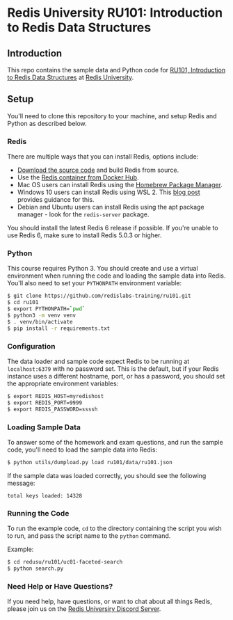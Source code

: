 # Redis University RU101: Introduction to Redis Data Structures

## Introduction

This repo contains the sample data and Python code for [RU101, Introduction to Redis Data Structures](https://university.redislabs.com/courses/ru101/) at [Redis University](https://university.redislabs.com/).

## Setup

You'll need to clone this repository to your machine, and setup Redis and Python as described below.

### Redis

There are multiple ways that you can install Redis, options include:

* [Download the source code](https://redis.io/download) and build Redis from source.
* Use the [Redis container from Docker Hub](https://hub.docker.com/_/redis/).
* Mac OS users can install Redis using the [Homebrew Package Manager](https://brew.sh/).
* Windows 10 users can install Redis using WSL 2.  This [blog post](https://redislabs.com/blog/redis-on-windows-10/) provides guidance for this.
* Debian and Ubuntu users can install Redis using the apt package manager - look for the `redis-server` package.

You should install the latest Redis 6 release if possible.  If you're unable to use Redis 6, make sure to install Redis 5.0.3 or higher.

### Python

This course requires Python 3.  You should create and use a virtual environment when running the code and loading the sample data into Redis.  You'll also need to set your `PYTHONPATH` environment variable:

```bash
$ git clone https://github.com/redislabs-training/ru101.git
$ cd ru101
$ export PYTHONPATH=`pwd`
$ python3 -m venv venv
$ . venv/bin/activate
$ pip install -r requirements.txt
```

### Configuration

The data loader and sample code expect Redis to be running at `localhost:6379` with no password set.  This is the default, but if your Redis instance uses a different hostname, port, or has a password, you should set the appropriate environment variables:

```bash
$ export REDIS_HOST=myredishost
$ export REDIS_PORT=9999
$ export REDIS_PASSWORD=ssssh
```

### Loading Sample Data

To answer some of the homework and exam questions, and run the sample code, you'll need to load the sample data into Redis:

```bash
$ python utils/dumpload.py load ru101/data/ru101.json
```

If the sample data was loaded correctly, you should see the following message:

```
total keys loaded: 14328
```

### Running the Code

To run the example code, `cd` to the directory containing the script you wish to run, and pass the script name to the `python` command.

Example:

```bash
$ cd redusu/ru101/uc01-faceted-search
$ python search.py
```

### Need Help or Have Questions?

If you need help, have questions, or want to chat about all things Redis, please join us on the [Redis Universiry Discord Server](https://discord.gg/PxxqQg5).